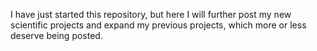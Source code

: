 I have just started this repository, but here I will further post my new scientific projects and expand my previous projects, which more or less deserve being posted.
